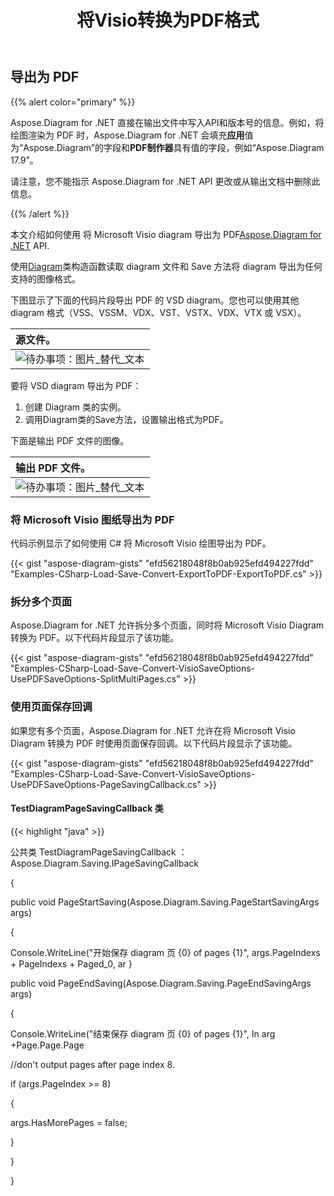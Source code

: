﻿---
title: 将Visio转换为PDF格式
linktitle: 将 Visio 转换为 PDF
type: docs
weight: 10
url: /zh/net/convert-visio-to-pdf/
description: 本主题向您展示如何将 Aspose.Diagram 允许将 Visio 转换为 PDF 格式。使用几行代码将 VSD、VSS、VDW、VST、VSDX、VSSX、VSTX、VSDM、VSTM、VSSM 转换为 PDF。
---
## **导出为 PDF**
{{% alert color="primary" %}}

Aspose.Diagram for .NET 直接在输出文件中写入API和版本号的信息。例如，将绘图渲染为 PDF 时，Aspose.Diagram for .NET 会填充**应用**值为“Aspose.Diagram”的字段和**PDF制作器**具有值的字段，例如“Aspose.Diagram 17.9”。

请注意，您不能指示 Aspose.Diagram for .NET API 更改或从输出文档中删除此信息。

{{% /alert %}}

本文介绍如何使用 将 Microsoft Visio diagram 导出为 PDF[Aspose.Diagram for .NET](https://products.aspose.com/diagram/net/) API.

使用[Diagram](http://www.aspose.com/api/net/diagram/aspose.diagram/diagram)类构造函数读取 diagram 文件和 Save 方法将 diagram 导出为任何支持的图像格式。

下图显示了下面的代码片段导出 PDF 的 VSD diagram。您也可以使用其他 diagram 格式（VSS、VSSM、VDX、VST、VSTX、VDX、VTX 或 VSX）。

|**源文件。**|
|:- |
|![待办事项：图片_替代_文本](how-to-convert-a-visio-diagram_1.png)|


要将 VSD diagram 导出为 PDF：

1. 创建 Diagram 类的实例。
1. 调用Diagram类的Save方法，设置输出格式为PDF。

下面是输出 PDF 文件的图像。

|**输出 PDF 文件。**|
|:- |
|![待办事项：图片_替代_文本](how-to-convert-a-visio-diagram_2.png)|
### **将 Microsoft Visio 图纸导出为 PDF**
代码示例显示了如何使用 C# 将 Microsoft Visio 绘图导出为 PDF。

{{< gist "aspose-diagram-gists" "efd56218048f8b0ab925efd494227fdd" "Examples-CSharp-Load-Save-Convert-ExportToPDF-ExportToPDF.cs" >}}
### **拆分多个页面**
Aspose.Diagram for .NET 允许拆分多个页面，同时将 Microsoft Visio Diagram 转换为 PDF。以下代码片段显示了该功能。

{{< gist "aspose-diagram-gists" "efd56218048f8b0ab925efd494227fdd" "Examples-CSharp-Load-Save-Convert-VisioSaveOptions-UsePDFSaveOptions-SplitMultiPages.cs" >}}
### **使用页面保存回调**
如果您有多个页面，Aspose.Diagram for .NET 允许在将 Microsoft Visio Diagram 转换为 PDF 时使用页面保存回调。以下代码片段显示了该功能。

{{< gist "aspose-diagram-gists" "efd56218048f8b0ab925efd494227fdd" "Examples-CSharp-Load-Save-Convert-VisioSaveOptions-UsePDFSaveOptions-PageSavingCallback.cs" >}}
#### **TestDiagramPageSavingCallback 类**
{{< highlight "java" >}}

公共类 TestDiagramPageSavingCallback ：Aspose.Diagram.Saving.IPageSavingCallback

{  public void PageStartSaving(Aspose.Diagram.Saving.PageStartSavingArgs args)  {  Console.WriteLine("开始保存 diagram 页 {0} of pages {1}", args.PageIndexs + PageIndexs + Paged_0, ar  }  public void PageEndSaving(Aspose.Diagram.Saving.PageEndSavingArgs args)  {  Console.WriteLine("结束保存 diagram 页 {0} of pages {1}", In arg +Page.Page.Page   //don't output pages after page index 8.  if (args.PageIndex >= 8)  {  args.HasMorePages = false;  }  }  }
